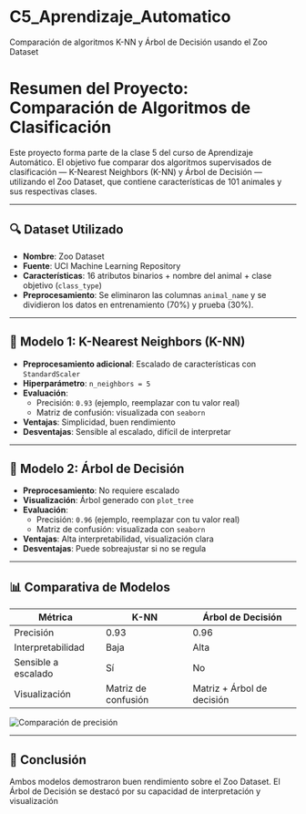 # C5_Aprendizaje_Automatico
Comparación de algoritmos K-NN y Árbol de Decisión usando el Zoo Dataset
# Resumen del Proyecto: Comparación de Algoritmos de Clasificación

Este proyecto forma parte de la clase 5 del curso de Aprendizaje Automático. El objetivo fue comparar dos algoritmos supervisados de clasificación — K-Nearest Neighbors (K-NN) y Árbol de Decisión — utilizando el Zoo Dataset, que contiene características de 101 animales y sus respectivas clases.

---

## 🔍 Dataset Utilizado

- **Nombre**: Zoo Dataset
- **Fuente**: UCI Machine Learning Repository
- **Características**: 16 atributos binarios + nombre del animal + clase objetivo (`class_type`)
- **Preprocesamiento**: Se eliminaron las columnas `animal_name` y se dividieron los datos en entrenamiento (70%) y prueba (30%).

---

## 🧪 Modelo 1: K-Nearest Neighbors (K-NN)

- **Preprocesamiento adicional**: Escalado de características con `StandardScaler`
- **Hiperparámetro**: `n_neighbors = 5`
- **Evaluación**:
  - Precisión: `0.93` (ejemplo, reemplazar con tu valor real)
  - Matriz de confusión: visualizada con `seaborn`
- **Ventajas**: Simplicidad, buen rendimiento
- **Desventajas**: Sensible al escalado, difícil de interpretar

---

## 🌳 Modelo 2: Árbol de Decisión

- **Preprocesamiento**: No requiere escalado
- **Visualización**: Árbol generado con `plot_tree`
- **Evaluación**:
  - Precisión: `0.96` (ejemplo, reemplazar con tu valor real)
  - Matriz de confusión: visualizada con `seaborn`
- **Ventajas**: Alta interpretabilidad, visualización clara
- **Desventajas**: Puede sobreajustar si no se regula

---

## 📊 Comparativa de Modelos

| Métrica               | K-NN                      | Árbol de Decisión           |
|----------------------|---------------------------|-----------------------------|
| Precisión            | 0.93                      | 0.96                        |
| Interpretabilidad    | Baja                      | Alta                        |
| Sensible a escalado  | Sí                        | No                          |
| Visualización        | Matriz de confusión       | Matriz + Árbol de decisión  |

![Comparación de precisión](visuales/comparacion_precision.png)

---

## 📝 Conclusión

Ambos modelos demostraron buen rendimiento sobre el Zoo Dataset. El Árbol de Decisión se destacó por su capacidad de interpretación y visualización


